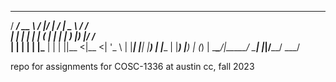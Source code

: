    _____ ____   _____  _____   __ ____ ____    __  
  / ____/ __ \ / ____|/ ____| /_ |___ \___ \  / /  
 | |   | |  | | (___ | |       | | __) |__) |/ /_  
 | |   | |  | |\___ \| |       | ||__ <|__ <| '_ \ 
 | |___| |__| |____) | |____   | |___) |__) | (_) |
  \_____\____/|_____/ \_____|  |_|____/____/ \___/ 
                                                   
                                                   
                                                                                                             
                                                     

repo for assignments for COSC-1336 at austin cc, fall 2023
